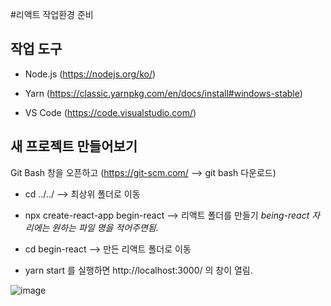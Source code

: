 #리액트 작업환경 준비
## 작업 도구
 - Node.js (https://nodejs.org/ko/) 

 - Yarn (https://classic.yarnpkg.com/en/docs/install#windows-stable)
 
 - VS Code (https://code.visualstudio.com/)

## 새 프로젝트 만들어보기
 Git Bash 창을 오픈하고 (https://git-scm.com/ --> git bash 다운로드)  
 
  - cd ../../ --> 최상위 폴더로 이동
  
  - npx create-react-app begin-react --> 리액트 폴더를 만들기 
  *being-react 자리에는 원하는 파일 명을 적어주면됨.*
  
  - cd begin-react --> 만든 리액트 폴더로 이동

  - yarn start 를 실행하면 http://localhost:3000/ 의 창이 열림.
  
 ![image](https://user-images.githubusercontent.com/80079066/110272817-6d80ff00-800e-11eb-9231-8e5c68a6b9ca.png)
